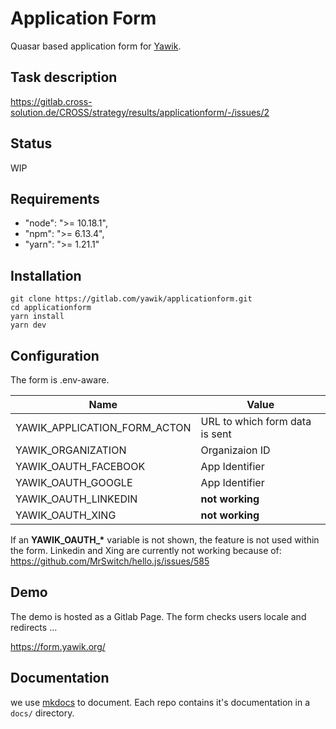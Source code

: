 # Application Form

Quasar based application form for [Yawik](https://yawik.org).

## Task description

https://gitlab.cross-solution.de/CROSS/strategy/results/applicationform/-/issues/2

## Status

WIP

## Requirements

* "node": ">= 10.18.1",
* "npm": ">= 6.13.4",
* "yarn": ">= 1.21.1"

## Installation

```
git clone https://gitlab.com/yawik/applicationform.git
cd applicationform
yarn install
yarn dev
```

## Configuration

The form is .env-aware. 

| Name                         | Value                               | 
|------------------------------|-------------------------------------|
| YAWIK_APPLICATION_FORM_ACTON | URL to which form data is sent      |
| YAWIK_ORGANIZATION           | Organizaion ID                      |
| YAWIK_OAUTH_FACEBOOK         | App Identifier                      |
| YAWIK_OAUTH_GOOGLE           | App Identifier                      |
| YAWIK_OAUTH_LINKEDIN         | **not working**                     |
| YAWIK_OAUTH_XING             | **not working**                     |

If an **YAWIK_OAUTH_\*** variable is not shown, the feature is not used within the form.
Linkedin and Xing are currently not working because of: https://github.com/MrSwitch/hello.js/issues/585

## Demo

The demo is hosted as a Gitlab Page. The form checks users locale and redirects ...

https://form.yawik.org/

## Documentation

we use [mkdocs](https://www.mkdocs.org/) to document. Each repo contains it's documentation in a
`docs/` directory.